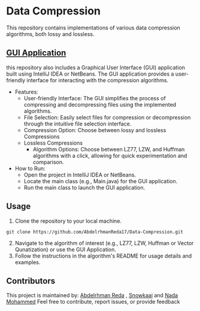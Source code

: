 # Data Compression
This repository contains implementations of various data compression algorithms, both lossy and lossless.
## [GUI Application](https://github.com/AbdelrhmanReda17/Data-Compression/tree/main/GUI%20Application)
this repository also includes a Graphical User Interface (GUI) application built using IntelliJ IDEA or NetBeans. The GUI application provides a user-friendly interface for interacting with the compression algorithms.
- Features:
  - User-friendly Interface: The GUI simplifies the process of compressing and decompressing files using the implemented algorithms.
  - File Selection: Easily select files for compression or decompression through the intuitive file selection interface.
  - Compression Option: Choose between lossy and lossless Compressions
  - Lossless Compressions 
    - Algorithm Options: Choose between LZ77, LZW, and Huffman algorithms with a click, allowing for quick experimentation and comparison.
- How to Run:
  - Open the project in IntelliJ IDEA or NetBeans.
  - Locate the main class (e.g., Main.java) for the GUI application.
  - Run the main class to launch the GUI application.
## Usage
1. Clone the repository to your local machine.
  ```
  git clone https://github.com/AbdelrhmanReda17/Data-Compression.git
  ```
2. Navigate to the algorithm of interest (e.g., LZ77, LZW, Huffman or Vector Qunatization) or use the GUI Application.
3. Follow the instructions in the algorithm's README for usage details and examples.

## Contributors
This project is maintained by: [Abdelrhman Reda](https://github.com/AbdelrhmanReda17) , [Snowkaai](https://github.com/Snowkaai) and [Nada Mohammed](https://github.com/nadaamohhamed)
Feel free to contribute, report issues, or provide feedback 
